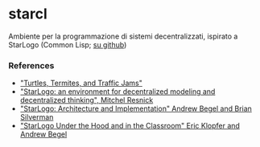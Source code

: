 # starcl

Ambiente per la programmazione di sistemi decentralizzati, ispirato a
StarLogo (Common Lisp; [su github](https://github.com/larsen/starcl))

### References

- ["Turtles, Termites, and Traffic Jams"](https://mitpress.mit.edu/books/turtles-termites-and-traffic-jams)
- ["StarLogo: an environment for decentralized modeling and decentralized thinking", Mitchel Resnick](https://www.deepdyve.com/lp/association-for-computing-machinery/starlogo-an-environment-for-decentralized-modeling-and-decentralized-JmgLlIwHRD)
- ["StarLogo: Architecture and Implementation" Andrew Begel and Brian Silverman](https://www.semanticscholar.org/paper/StarLogo%3A-Architecture-and-Implementation-Begel-Silverman/f2445d79bf627d3e1b28fe79cacead19605ad849")
- ["StarLogo Under the Hood and in the Classroom" Eric Klopfer and Andrew Begel](https://andrewbegel.com/starlogo/starlogo-kybernetes-paper.pdf)
